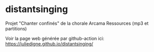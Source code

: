 # distantsinging
Projet "Chanter confinés" de la chorale Arcama
Ressources (mp3 et partitions)

Voir la page web générée par github-action ici:
https://juliedigne.github.io/distantsinging/
